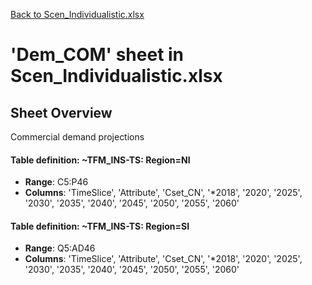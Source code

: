 [Back to Scen_Individualistic.xlsx](README.md)

# 'Dem_COM' sheet in Scen_Individualistic.xlsx

## Sheet Overview

Commercial demand projections

#### Table definition: ~TFM_INS-TS: Region=NI
- **Range**: C5:P46
- **Columns**: 'TimeSlice', 'Attribute', 'Cset_CN', '*2018', '2020', '2025', '2030', '2035', '2040', '2045', '2050', '2055', '2060'

#### Table definition: ~TFM_INS-TS: Region=SI
- **Range**: Q5:AD46
- **Columns**: 'TimeSlice', 'Attribute', 'Cset_CN', '*2018', '2020', '2025', '2030', '2035', '2040', '2045', '2050', '2055', '2060'

